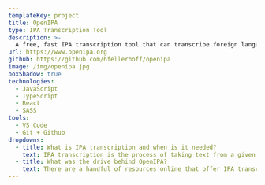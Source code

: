 ```yaml
---
templateKey: project
title: OpenIPA
type: IPA Transcription Tool
description: >-
  A free, fast IPA transcription tool that can transcribe foreign language text into the International Phonetic Alphabet in real-time.
url: https://www.openipa.org
github: https://github.com/hfellerhoff/openipa
image: /img/openipa.jpg
boxShadow: true
technologies:
  - JavaScript
  - TypeScript
  - React
  - SASS
tools:
  - VS Code
  - Git + Github
dropdowns:
  - title: What is IPA transcription and when is it needed?
    text: IPA transcription is the process of taking text from a given language and writing it in IPA, the International Phonetic Alphabet. OpenIPA is designed for use in transcription for Lyric Diction, where IPA is used to help a singer learn how to pronounce pieces in languages that may be foreign or unfamiliar to them.
  - title: What was the drive behind OpenIPA?
    text: There are a handful of resources online that offer IPA transcription, but these services are either hidden behind a sizeable paywall or are a complete black box, with no feedback or way to confirm if the transcription is accurate. OpenIPA was built and designed to tackle these issues, resulting in a tool that transcribes text accurately while giving a thorough breakdown of the various rules and methods used in the transcription process.
---
```

